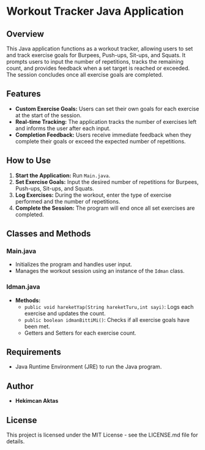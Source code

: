 # Workout Tracker Java Application

## Overview

This Java application functions as a workout tracker, allowing users to set and track exercise goals for Burpees, Push-ups, Sit-ups, and Squats. It prompts users to input the number of repetitions, tracks the remaining count, and provides feedback when a set target is reached or exceeded. The session concludes once all exercise goals are completed.

## Features

- **Custom Exercise Goals:** Users can set their own goals for each exercise at the start of the session.
- **Real-time Tracking:** The application tracks the number of exercises left and informs the user after each input.
- **Completion Feedback:** Users receive immediate feedback when they complete their goals or exceed the expected number of repetitions.

## How to Use

1. **Start the Application:** Run `Main.java`.
2. **Set Exercise Goals:** Input the desired number of repetitions for Burpees, Push-ups, Sit-ups, and Squats.
3. **Log Exercises:** During the workout, enter the type of exercise performed and the number of repetitions.
4. **Complete the Session:** The program will end once all set exercises are completed.

## Classes and Methods

### Main.java

- Initializes the program and handles user input.
- Manages the workout session using an instance of the `Idman` class.

### Idman.java

- **Methods:**
  - `public void hareketYap(String hareketTuru,int sayi)`: Logs each exercise and updates the count.
  - `public boolean idmanBittiMi()`: Checks if all exercise goals have been met.
  - Getters and Setters for each exercise count.

## Requirements

- Java Runtime Environment (JRE) to run the Java program.

## Author

- **Hekimcan Aktas**

## License

This project is licensed under the MIT License - see the LICENSE.md file for details.
